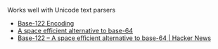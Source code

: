 Works well with Unicode text parsers

- [Base-122 Encoding](http://blog.kevinalbs.com/base122)
- [A space efficient alternative to base-64](https://github.com/kevinAlbs/Base122)
- [Base-122 – A space efficient alternative to base-64 | Hacker News](https://news.ycombinator.com/item?id=13049329)